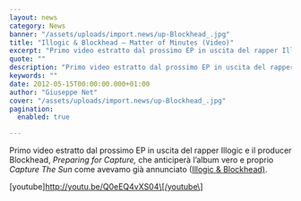 ```yaml
---
layout: news
category: News
banner: "/assets/uploads/import.news/up-Blockhead_.jpg"
title: "Illogic & Blockhead – Matter of Minutes (Video)"
excerpt: "Primo video estratto dal prossimo EP in uscita del rapper Illogic e il producer Blockhead, Preparing for Capture, che anticiperà l’album vero e proprio Capture The Sun come avevamo già annunciato (Illogic & Blockhead). [youtube]http://youtu.be/Q0eEQ4vXS04[/youtube"
quote: ""
description: "Primo video estratto dal prossimo EP in uscita del rapper Illogic e il producer Blockhead, Preparing for Capture, che anticiperà l’album vero e proprio Capture The Sun come avevamo già annunciato (Illogic & Blockhead). [youtube]http://youtu.be/Q0eEQ4vXS04[/youtube"
keywords: ""
date: 2012-05-15T00:00:00.000+01:00
author: "Giuseppe Net"
cover: "/assets/uploads/import.news/up-Blockhead_.jpg"
pagination:
  enabled: true

---
```


Primo video estratto dal prossimo EP in uscita del rapper Illogic e il producer Blockhead, _Preparing for Capture,_ che anticiperà l’album vero e proprio _Capture The Sun_ come avevamo già annunciato ([Illogic & Blockhead)](https://hotmc.com/illogic-blockhead-sono-pronti-a-rilasciare-un-nuovo-album/).

\[youtube\]http://youtu.be/Q0eEQ4vXS04\[/youtube\]
